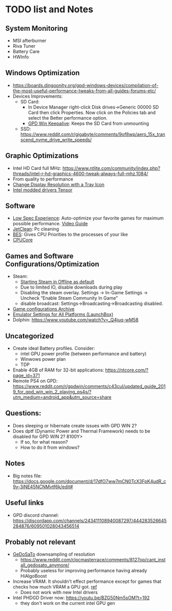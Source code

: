 # TODO list and Notes



## System Monitoring
* MSI afterburner
* Riva Tuner
* Battery Care
* HWInfo


## Windows Optimization
* https://boards.dingoonity.org/gpd-windows-devices/compilation-of-the-most-useful-performance-tweaks-from-all-guides-forums-etc/
* Devices Improvements:
	- SD Card:
		* In Device Manager right-click Disk drives->Generic 00000 SD Card then click Properties. Now click on the Policies tab and select the Better performance option.
		* [GPD Win Keepalive](https://www.sakya.it/wordpress/gpd-win-keepalive-version-1-1-0-released/): Keeps the SD Card from unmounting
	- SSD: https://www.reddit.com/r/gigabyte/comments/9of8wp/aero_15x_transcend_nvme_drive_write_speeds/


## Graphic Optimizations
* Intel HD Card full MHz: https://www.ntlite.com/community/index.php?threads/intel-r-hd-graphics-4600-tweak-always-full-mhz.1084/
* From quality to performance
* [Change Display Resolution with a Tray Icon](https://www.reddit.com/r/gpdwin/comments/5qtqs8/a_little_list_of_custom_widescreen_resolutions/dd41c33/)
* [Intel modded drivers Tensor](https://imo32.weebly.com/)


## Software
* [Low Spec Experience](https://ragnos1997.com/lowspecsexperience/): Auto-optimize your favorite games for maximum possible performance. [Video Guide](https://www.youtube.com/watch?v=IGfBM6FE9Js)
* [JetClean](http://www.bluesprig.com/jetclean.html): Pc cleaning
* [BES](http://mion.faireal.net/BES/): Gives CPU Priorities to the processes of your like
* [CPUCore](https://store.steampowered.com/app/384300/CPUCores__Maximize_Your_FPS/)


## Games and Software Configurations/Optimization
* Steam:
	* [Starting Steam in Offline as default](https://www.reddit.com/r/gpdwin/comments/6qxfnm/steam_wont_launch_offlineairplane_mode/dl1wpeh/)
	* Due to limited IO, disable downloads during play
	* Disabling the steam overlay. Settings -> In-Game Settings -> Uncheck “Enable Steam Community In Game”
	* disable broadcast: Settings->Broadcasting->Broadcasting disabled.
* [Game configurations Archive](https://www.youtube.com/playlist?list=PLcpsy4OhS9AnvZS_8_UMe0idXmssHMuF2)
* [Emulator Settings for All Platforms (LaunchBox)](https://forums.launchbox-app.com/topic/28762-emulator-settings-for-all-platforms/)
* Dolphin: https://www.youtube.com/watch?v=_Q4juq-wM58


## Uncategorized
* Create ideal Battery profiles. Consider:
    * intel GPU power profile (between performance and battery)
    * Winwows power plan
    * TDP
* Enable 4GB of RAM for 32-bit applications:  https://ntcore.com/?page_id=371
* Remote PS4 on GPD: https://www.reddit.com/r/gpdwin/comments/c43cul/updated_guide_2019_for_gpd_win_win_2_playing_ps4s/?utm_medium=android_app&utm_source=share


## Questions:
* Does sleeping or hibernate create issues with GPD WIN 2?
* Does dptf (Dynamic Power and Thermal Framework) needs to be disabled for GPD WIN 2? 8100Y>
    * If so, for what reason?
    * How to do it from windows?

## Notes
* Big notes file: https://docs.google.com/document/d/17dfO7ww7mCN0TcX3FpK4udR_c9y-3iNE45NCNMvtf6k/edit#



## Useful links
* GPD discord channel: https://discordapp.com/channels/243411108940087297/444283526645284876/609501028043456514


## Probably not relevant
- [GeDoSaTo](https://web.archive.org/web/20170424124847/http://blog.metaclassofnil.com/?page_id=582) downsampling of resolution
    - https://www.reddit.com/r/pcmasterrace/comments/8127op/cant_install_gedosato_anymore/
    - Probably useless for improving performance having already HiAlgoBoost
- Increase VRAM. It shouldn't effect performance except for games that checks how much VRAM a GPU got. [ref](https://www.makeuseof.com/tag/video-ram-windows-10/)
    - Does not work with new Intel drivers
- Intel PHDGD Driver now: https://youtu.be/BZG50Nm5sOM?t=192
    - they don't work on the current intel GPU gen
